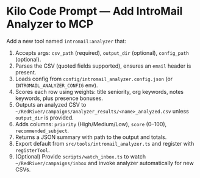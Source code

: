 # Kilo Code Prompt — Add IntroMail Analyzer to MCP

Add a new tool named `intromail:analyzer` that:
1) Accepts args: `csv_path` (required), `output_dir` (optional), `config_path` (optional).
2) Parses the CSV (quoted fields supported), ensures an `email` header is present.
3) Loads config from `config/intromail_analyzer.config.json` (or `INTROMAIL_ANALYZER_CONFIG` env).
4) Scores each row using weights: title seniority, org keywords, notes keywords, plus presence bonuses.
5) Outputs an analyzed CSV to `~/RedRiver/campaigns/analyzer_results/<name>_analyzed.csv` unless `output_dir` is provided.
6) Adds columns: `priority` (High/Medium/Low), `score` (0–100), `recommended_subject`.
7) Returns a JSON summary with path to the output and totals.
8) Export default from `src/tools/intromail_analyzer.ts` and register with `registerTool`.
9) (Optional) Provide `scripts/watch_inbox.ts` to watch `~/RedRiver/campaigns/inbox` and invoke analyzer automatically for new CSVs.
